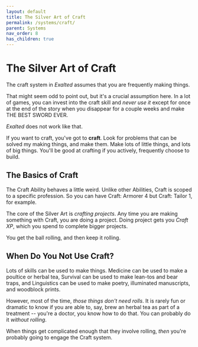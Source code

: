 ```yaml
---
layout: default
title: The Silver Art of Craft
permalink: /systems/craft/
parent: Systems
nav_order: 8
has_children: true
---
```


# The Silver Art of Craft

The craft system in _Exalted_ assumes that you are frequently making things.

That might seem odd to point out, but it's a crucial assumption here. In a lot
of games, you can invest into the craft skill and _never use it_ except for once
at the end of the story when you disappear for a couple weeks and make THE BEST
SWORD EVER.

_Exalted_ does not work like that.

If you want to craft, you've got to **craft**. Look for problems that can be
solved my making things, and make them. Make lots of little things, and lots of
big things. You'll be good at crafting if you actively, frequently choose to
build.

## The Basics of Craft

The Craft Ability behaves a little weird. Unlike other Abilities, Craft is
scoped to a specific profession. So you can have Craft: Armorer 4 but Craft:
Tailor 1, for example.

The core of the Silver Art is _crafting projects_. Any time you are making
something with Craft, you are doing a project. Doing project gets you _Craft_
_XP_, which you spend to complete bigger projects.

You get the ball rolling, and then keep it rolling.

## When Do You Not Use Craft?

Lots of skills can be used to make things. Medicine can be used to make a
poultice or herbal tea, Survival can be used to make lean-tos and bear traps,
and Linguistics can be used to make poetry, illuminated manuscripts, and
woodblock prints.

However, most of the time, _those things don't need rolls_. It is rarely fun or
dramatic to know if you are able to, say, brew an herbal tea as part of a
treatment -- you're a doctor, you know how to do that. You can probably do it
_without rolling_.

When things get complicated enough that they involve rolling, _then_ you're
probably going to engage the Craft system.
